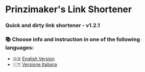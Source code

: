 # Prinzimaker's Link Shortener

### **Quick and dirty link shortener** - **v1.2.1**

### 📚 Choose info and instruction in one of the following languages:

- 🇬🇧 [English Version](README.en.md)
- 🇮🇹 [Versione Italiana](README.it.md)
